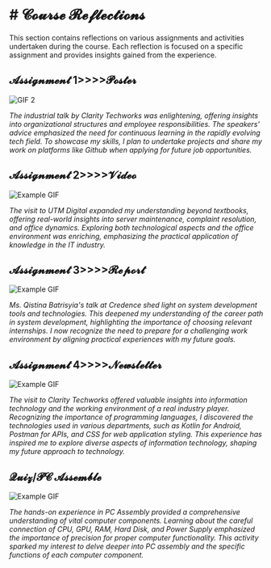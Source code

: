 # # 𝓒𝓸𝓾𝓻𝓼𝓮 𝓡𝓮𝓯𝓵𝓮𝓬𝓽𝓲𝓸𝓷𝓼

This section contains reflections on various assignments and activities undertaken during the course. Each reflection is focused on a specific assignment and provides insights gained from the experience.

## 𝓐𝓼𝓼𝓲𝓰𝓷𝓶𝓮𝓷𝓽 1>>>>𝓟𝓸𝓼𝓽𝓮𝓻
![GIF 2](https://media1.tenor.com/m/PrnF5i4ihmwAAAAC/poster-hang-up.gif)

*The industrial talk by Clarity Techworks was enlightening, offering insights into organizational structures and employee responsibilities. The speakers' advice emphasized the need for continuous learning in the rapidly evolving tech field. To showcase my skills, I plan to undertake projects and share my work on platforms like Github when applying for future job opportunities.*

## 𝓐𝓼𝓼𝓲𝓰𝓷𝓶𝓮𝓷𝓽 2>>>>𝓥𝓲𝓭𝓮𝓸

![Example GIF](https://upload.wikimedia.org/wikipedia/commons/e/ea/Youtube_2018.gif)

*The visit to UTM Digital expanded my understanding beyond textbooks, offering real-world insights into server maintenance, complaint resolution, and office dynamics. Exploring both technological aspects and the office environment was enriching, emphasizing the practical application of knowledge in the IT industry.*

## 𝓐𝓼𝓼𝓲𝓰𝓷𝓶𝓮𝓷𝓽 3>>>>𝓡𝓮𝓹𝓸𝓻𝓽
![Example GIF](https://images.prismic.io/smarttask%2F3812b538-da10-4bfb-8406-baf1413c09ef_project+report.gif?auto=compress,format)

*Ms. Qistina Batrisyia's talk at Credence shed light on system development tools and technologies. This deepened my understanding of the career path in system development, highlighting the importance of choosing relevant internships. I now recognize the need to prepare for a challenging work environment by aligning practical experiences with my future goals.*

## 𝓐𝓼𝓼𝓲𝓰𝓷𝓶𝓮𝓷𝓽 4>>>>𝓝𝓮𝔀𝓼𝓵𝓮𝓽𝓽𝓮𝓻
![Example GIF](https://media0.giphy.com/media/lXiRLb0xFzmreM8k8/giphy.gif)

*The visit to Clarity Techworks offered valuable insights into information technology and the working environment of a real industry player. Recognizing the importance of programming languages, I discovered the technologies used in various departments, such as Kotlin for Android, Postman for APIs, and CSS for web application styling. This experience has inspired me to explore diverse aspects of information technology, shaping my future approach to technology.*


## 𝓠𝓾𝓲𝔃/𝓟𝓒 𝓐𝓼𝓼𝓮𝓶𝓫𝓵𝓮
![Example GIF](https://i.makeagif.com/media/12-15-2017/py8rZ7.gif)

*The hands-on experience in PC Assembly provided a comprehensive understanding of vital computer components. Learning about the careful connection of CPU, GPU, RAM, Hard Disk, and Power Supply emphasized the importance of precision for proper computer functionality. This activity sparked my interest to delve deeper into PC assembly and the specific functions of each computer component.*

























